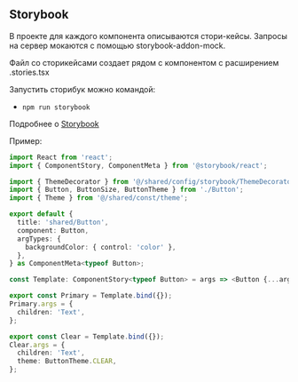 ## Storybook

В проекте для каждого компонента описываются стори-кейсы.
Запросы на сервер мокаются с помощью storybook-addon-mock.

Файл со сторикейсами создает рядом с компонентом с расширением .stories.tsx

Запустить сторибук можно командой:

- `npm run storybook`

Подробнее о [Storybook](/docs/storybook.md)

Пример:

```typescript jsx
import React from 'react';
import { ComponentStory, ComponentMeta } from '@storybook/react';

import { ThemeDecorator } from '@/shared/config/storybook/ThemeDecorator/ThemeDecorator';
import { Button, ButtonSize, ButtonTheme } from './Button';
import { Theme } from '@/shared/const/theme';

export default {
  title: 'shared/Button',
  component: Button,
  argTypes: {
    backgroundColor: { control: 'color' },
  },
} as ComponentMeta<typeof Button>;

const Template: ComponentStory<typeof Button> = args => <Button {...args} />;

export const Primary = Template.bind({});
Primary.args = {
  children: 'Text',
};

export const Clear = Template.bind({});
Clear.args = {
  children: 'Text',
  theme: ButtonTheme.CLEAR,
};
```
